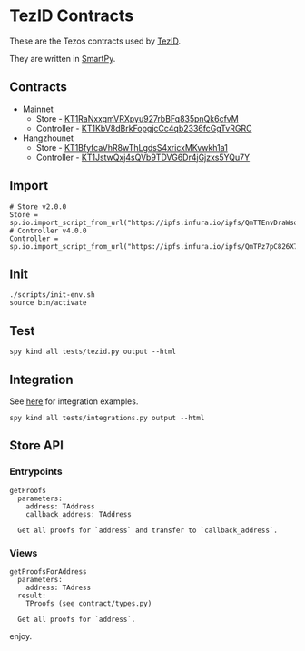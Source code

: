# TezID Contracts

These are the Tezos contracts used by [TezID](https://tezid.net).

They are written in [SmartPy](https://smartpy.io).

## Contracts

* Mainnet
  * Store - [KT1RaNxxgmVRXpyu927rbBFq835pnQk6cfvM](https://better-call.dev/mainnet/KT1RaNxxgmVRXpyu927rbBFq835pnQk6cfvM/)
  * Controller - [KT1KbV8dBrkFopgjcCc4qb2336fcGgTvRGRC](https://better-call.dev/mainnet/KT1KbV8dBrkFopgjcCc4qb2336fcGgTvRGRC/)
* Hangzhounet
  * Store - [KT1BfyfcaVhR8wThLgdsS4xricxMKvwkh1a1](https://better-call.dev/hangzhou2net/KT1BfyfcaVhR8wThLgdsS4xricxMKvwkh1a1/)
  * Controller - [KT1JstwQxj4sQVb9TDVG6Dr4jGjzxs5YQu7Y](https://better-call.dev/hangzhou2net/KT1JstwQxj4sQVb9TDVG6Dr4jGjzxs5YQu7Y/)

## Import

```
# Store v2.0.0 
Store = sp.io.import_script_from_url("https://ipfs.infura.io/ipfs/QmTTEnvDraWsqDr17utXw9KufeUE42JrdMxXcJSpcpc7tK")
# Controller v4.0.0 
Controller = sp.io.import_script_from_url("https://ipfs.infura.io/ipfs/QmTPz7pC826X7KfcQudw5X92WkUBpi2kJ7QdYVqBjiPpGP")
```

## Init

```
./scripts/init-env.sh
source bin/activate
```

## Test

```
spy kind all tests/tezid.py output --html
```

## Integration

See [here](tests/integrations.py) for integration examples.

```
spy kind all tests/integrations.py output --html
```

## Store API

### Entrypoints

```
getProofs
  parameters:
    address: TAddress
    callback_address: TAddress

  Get all proofs for `address` and transfer to `callback_address`.
```

### Views

```
getProofsForAddress
  parameters:
    address: TAdress
  result:
    TProofs (see contract/types.py)  

  Get all proofs for `address`.
```

enjoy.
